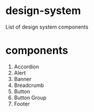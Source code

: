 # design-system
List of design system components

# components

1. Accordion
2. Alert
3. Banner
4. Breadcrumb
5. Button
6. Button Group
7. Footer
